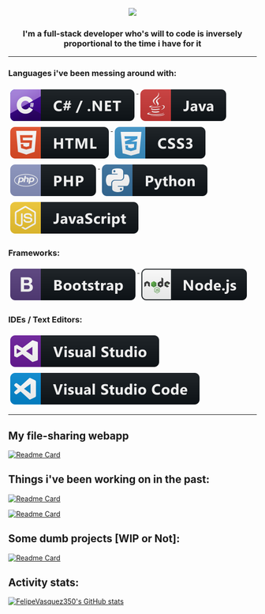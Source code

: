 <p align="center">
  <a href="https://github.com/DenverCoder1/readme-typing-svg"><img src="https://readme-typing-svg.herokuapp.com?color=%2336BCF7&width=430&lines=I+seriously+don't+know+what+to+put+here"></a>
  <h3  align="center">I'm a full-stack developer who's will to code is inversely proportional to the time i have for it</h3>
</p>

---

### Languages i've been messing around with:

<p align="left">
  <a href="#">
    <img src="https://github.com/MikeCodesDotNET/ColoredBadges/raw/master/svg/dev/languages/csharp_dotnet.svg" style="vertical-align:top; margin:6px 4px">
  </a>  
  
  <a href="#">
    <img src=https://github.com/MikeCodesDotNET/ColoredBadges/raw/master/svg/dev/languages/java.svg style="vertical-align:top; margin:6px 4px">
  </a>  
  
  <a href="#">
    <img src=https://github.com/MikeCodesDotNET/ColoredBadges/raw/master/svg/dev/languages/html.svg style="vertical-align:top; margin:6px 4px">
  </a>  
  
  <a href="#">
    <img src=https://github.com/MikeCodesDotNET/ColoredBadges/raw/master/svg/dev/languages/css3.svg style="vertical-align:top; margin:6px 4px">
  </a>  
  
  <a href="#">
    <img src=https://github.com/MikeCodesDotNET/ColoredBadges/raw/master/svg/dev/languages/php.svg style="vertical-align:top; margin:6px 4px">
  </a>  
  
  <a href="#">
    <img src=https://github.com/MikeCodesDotNET/ColoredBadges/raw/master/svg/dev/languages/python.svg style="vertical-align:top; margin:6px 4px">
  </a>  
  
  <a href="#">
    <img src=https://github.com/MikeCodesDotNET/ColoredBadges/raw/master/svg/dev/languages/js.svg style="vertical-align:top; margin:6px 4px">
  </a>  
</p>

### Frameworks: 
<p align="left">
  <a href="#">
    <img src=https://github.com/MikeCodesDotNET/ColoredBadges/raw/master/svg/dev/frameworks/bootstrap.svg style="vertical-align:top; margin:6px 4px">
  </a>  
  
  <a href="#">
    <img src=https://github.com/MikeCodesDotNET/ColoredBadges/raw/master/svg/dev/frameworks/nodejs.svg style="vertical-align:top; margin:6px 4px">
  </a>  
</p>
  

### IDEs / Text Editors:
<p align="left">
  <a href="#">
    <img src=https://github.com/MikeCodesDotNET/ColoredBadges/raw/master/svg/dev/tools/visualstudio.svg style="vertical-align:top; margin:6px 4px">
  </a>  
  
  <a href="#">
    <img src=https://github.com/MikeCodesDotNET/ColoredBadges/raw/master/svg/dev/tools/visualstudio_code.svg style="vertical-align:top; margin:6px 4px">
  </a>  
</p>

---

## My file-sharing webapp

[![Readme Card](https://github-readme-stats.vercel.app/api/pin/?username=FelipeVasquez350&repo=SmartLink-Site.it&theme=react&title_color=36BCF7&bg_color=2a2f38&hide_border=true&show_owner=true)](https://github.com/FelipeVasquez350/SmartLink-Site.it)

## Things i've been working on in the past:

[![Readme Card](https://github-readme-stats.vercel.app/api/pin/?username=daim0&repo=CTPBot&theme=react&title_color=36BCF7&bg_color=2a2f38&hide_border=true&show_owner=true)](https://github.com/daim0/CTPBot)

[![Readme Card](https://github-readme-stats.vercel.app/api/pin/?username=Arcri&repo=AerovelenceMod&theme=react&title_color=36BCF7&bg_color=2a2f38&hide_border=true&show_owner=true)](https://github.com/Arcri/AerovelenceMod)

## Some dumb projects [WIP or Not]:

[![Readme Card](https://github-readme-stats.vercel.app/api/pin/?username=FelipeVasquez350&repo=C.I.R.N.O&theme=react&title_color=36BCF7&bg_color=2a2f38&hide_border=true&show_owner=true)](https://github.com/FelipeVasquez350/C.I.R.N.O)

## Activity stats: 

[![FelipeVasquez350's GitHub stats](https://github-readme-stats.vercel.app/api?username=FelipeVasquez350&theme=react&title_color=36BCF7&bg_color=2a2f38&hide_border=true&count_private=true)](https://github.com/anuraghazra/github-readme-stats)
